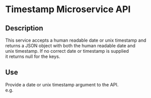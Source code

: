 Timestamp Microservice API
==========================

Description
-----------

This service accepts a human readable date or unix timestamp and  
returns a JSON object with both the human readable date and  
unix timestamp. If no correct date or timestamp is supplied  
it returns null for the keys.

Use
---

Provide a date or unix timestamp argument to the API.  
e.g. 